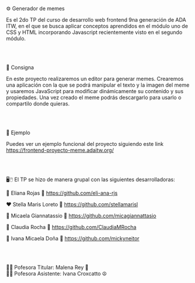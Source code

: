 ⚙️ Generador de memes 

Es el 2do TP del curso de desarrollo web frontend 9na generación de ADA ITW, en el que se busca aplicar 
conceptos aprendidos en el módulo uno de CSS y HTML incorporando Javascript recientemente visto en el segundo módulo.

<br>
<br>

📎 Consigna

En este proyecto realizaremos un editor para generar memes. Crearemos una aplicación con la que se podrá manipular el texto y la imagen del meme y usaremos JavaScript para modificar dinámicamente su contenido y sus propiedades. Una vez creado el meme podrás descargarlo para usarlo o compartilo donde quieras.

<br>
<br>

📌 Ejemplo

Puedes ver un ejemplo funcional del proyecto siguiendo este link https://frontend-proyecto-meme.adaitw.org/

<br>
<br>

🖥🖱️ El TP se hizo de manera grupal con las siguientes desarrolladoras: 

   💚 Eliana Rojas  👾 https://github.com/eli-ana-rjs

   ❤️ Stella Maris Loreto  👾 https://github.com/stellamarisl

   💙 Micaela Giannatassio  👾 https://github.com/micagiannattasio

   💜 Claudia Rocha  👾 https://github.com/ClaudiaMRocha

   💛 Ivana Micaela Doña  👾 https://github.com/mickyneitor
   
<br>
<br> 

👩‍🏫 Pofesora Titular: Malena Rey 👑
<br>
👩‍🏫 Pofesora Asistente: Ivana Croxcatto ☮️
